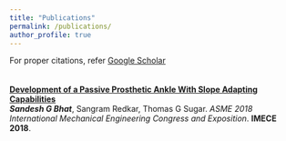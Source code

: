 ```yaml
---
title: "Publications"
permalink: /publications/
author_profile: true
---
```

For proper citations, refer [Google Scholar](https://scholar.google.com/citations?user=Dx9aVjgAAAAJ&hl=en)<br>
<br>
<br>
<b>[Development of a Passive Prosthetic Ankle With Slope Adapting Capabilities](http://mrsandeshbhat.github.io/publications/IMECEankle.md)</b> <br> 
<i><b>Sandesh G Bhat</b></i>, Sangram Redkar, Thomas G Sugar.
<i>ASME 2018 International Mechanical Engineering Congress and Exposition</i>. <b>IMECE 2018</b>.
